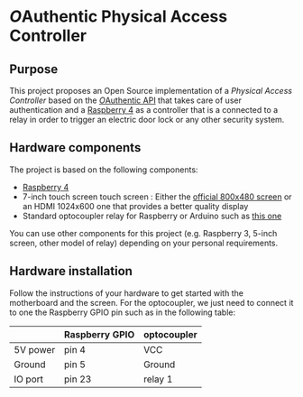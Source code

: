 # *O*Authentic Physical Access Controller

## Purpose 

This project proposes an Open Source implementation of a *Physical Access Controller* based on the [*O*Authentic API](https://oauthentic.com/en/api.html) that takes care of user authentication and a [Raspberry 4](https://www.raspberrypi.org/products/raspberry-pi-4-model-b/) as a controller that is a connected to a relay in order to trigger an electric door lock or any other security system.

## Hardware components

The project is based on the following components:

- [Raspberry 4](https://www.raspberrypi.org/products/raspberry-pi-4-model-b/)
- 7-inch touch screen touch screen : Either the [official 800x480 screen](https://www.amazon.fr/Raspberry-Pi-2473872-Display-Schermo/dp/B014WKCFR4/) or an HDMI 1024x600 one that provides a better quality display
- Standard optocoupler relay for Raspberry or Arduino such as [this one](https://www.amazon.fr/Elegoo-Optocoupleur-%EF%BC%94-Channel-Arduino-Raspberry/dp/B06XKST8XC/)
  
You can use other components for this project (e.g. Raspberry 3, 5-inch screen, other model of relay) depending on your personal requirements. 
  
## Hardware installation

Follow the instructions of your hardware to get started with the motherboard and the screen. For the optocoupler, we just need to connect it to one the Raspberry GPIO pin such as in the following table:

| | Raspberry GPIO | optocoupler |
| -- | -- | -- |
| 5V power | pin 4 | VCC |
| Ground | pin 5 | Ground |
| IO port | pin 23 | relay 1 |